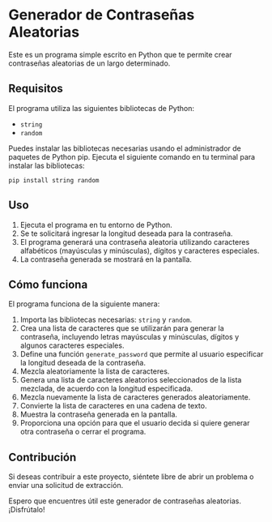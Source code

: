 # Generador de Contraseñas Aleatorias

Este es un programa simple escrito en Python que te permite crear contraseñas aleatorias de un largo determinado. 

## Requisitos

El programa utiliza las siguientes bibliotecas de Python:

- `string`
- `random`

Puedes instalar las bibliotecas necesarias usando el administrador de paquetes de Python pip. Ejecuta el siguiente comando en tu terminal para instalar las bibliotecas:

```
pip install string random
```

## Uso

1. Ejecuta el programa en tu entorno de Python.
2. Se te solicitará ingresar la longitud deseada para la contraseña.
3. El programa generará una contraseña aleatoria utilizando caracteres alfabéticos (mayúsculas y minúsculas), dígitos y caracteres especiales.
4. La contraseña generada se mostrará en la pantalla.

## Cómo funciona

El programa funciona de la siguiente manera:

1. Importa las bibliotecas necesarias: `string` y `random`.
2. Crea una lista de caracteres que se utilizarán para generar la contraseña, incluyendo letras mayúsculas y minúsculas, dígitos y algunos caracteres especiales.
3. Define una función `generate_password` que permite al usuario especificar la longitud deseada de la contraseña.
4. Mezcla aleatoriamente la lista de caracteres.
5. Genera una lista de caracteres aleatorios seleccionados de la lista mezclada, de acuerdo con la longitud especificada.
6. Mezcla nuevamente la lista de caracteres generados aleatoriamente.
7. Convierte la lista de caracteres en una cadena de texto.
8. Muestra la contraseña generada en la pantalla.
9. Proporciona una opción para que el usuario decida si quiere generar otra contraseña o cerrar el programa.

## Contribución

Si deseas contribuir a este proyecto, siéntete libre de abrir un problema o enviar una solicitud de extracción.

Espero que encuentres útil este generador de contraseñas aleatorias. ¡Disfrútalo!
